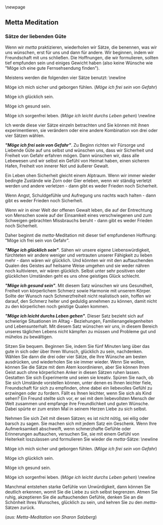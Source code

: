 \newpage

## Metta Meditation

### Sätze der liebenden Güte

Wenn wir _metta_ praktizieren, wiederholen wir Sätze, die benennen, was wir uns wünschen, erst für uns und dann für andere. Wir beginnen, indem wir Freundschaft mit uns schließen. Die Hoffnungen, die wir formulieren, sollten tief empfunden sein und einiges Gewicht haben (also keine Wünsche wie "Möge ich eine gute Fernsehsendung finden").

Meistens werden die folgenden vier Sätze benutzt:
\newline

Möge ich mich sicher und geborgen fühlen. (_Möge ich frei sein von Gefahr_)

Möge ich glücklich sein.

Möge ich gesund sein.

Möge ich sorgenfrei leben. (_Möge ich leicht durchs Leben gehen_)
\newline

Ich werde diese vier Sätze einzeln betrachten und Sie können mit ihnen experimentieren, sie verändern oder eine andere Kombination von drei oder vier Sätzen wählen.

__*"Möge ich frei sein von Gefahr"*__. Zu Beginn richten wir Fürsorge und Liebende Güte auf uns selbst und wünschen uns, dass wir Sicherheit und Freiheit von Gefahr erfahren mögen. Dann wünschen wir, dass alle Lebewesen und wir selbst ein Gefühl von Heimat haben, einen sicheren Hafen, Freiheit von innerer Not und äußerer Gewalt.

Ein Leben ohen Sicherheit gleicht einem Alptraum. Wenn wir immer wieder bedingte Zustände wie Zorn oder Gier erleben, wenn wir ständig verletzt werden und andere verletzen - dann gibt es weder Frieden noch Sicherheit.

Wenn Angst, Schuldgefühle und Aufregung uns nachts wach halten - dann gibt es weder Frieden noch Sicherheit.

Wenn wir in einer Welt der offenen Gewalt leben, die auf der Entrechtung von Menschen sowie auf der Einsamkeit eines verschwiegenen und zum Schweigen gebrachten Missbrauchs beruht - dann gibt es weder Frieden noch Sicherheit.

Daher beginnt die _metta_-Meditation mit dieser tief empfundenen Hoffnung: "Möge ich frei sein von Gefahr".

__*"Möge ich glücklich sein"*__. Sähen wir unsere eigene Liebenswürdigkeit, fürchteten wir andere weniger und vertrauten unserer Fähigkeit zu lieben mehr - dann wären wir glücklich.
Und könnten wir mit den auftauchenden Qualen des Geistes auf heilsame Weise umgehen und sie weder nähren noch kultivieren, wir wären glücklich. Selbst unter sehr positiven oder glücklichen Umständen geht es uns ohne geistiges Glück schlecht.

__*"Möge ich gesund sein"*__. Mit diesem Satz wünschen wir uns Gesundheit, Freiheit von körperlichem Schmerz sowie Harmonie mit unserem Körper. Sollte der Wunsch nach Schmerzfreiheit nicht realistisch sein, hoffen wir darauf, den Schmerz heiter und geduldig annehmen zu können, damit nicht zu den körperlichen noch geistige Qualen kommen.

__*"Möge ich leicht durchs Leben gehen"*__. Dieser Satz bezieht sich auf schwierige Situationen im Alltag - Beziehungen, Familienangelegenheiten und Lebensunterhalt. Mit diesem Satz wünschen wir uns, in diesem Bereich unseres täglichen Lebens nicht kämpfen zu müssen und Probleme gut und mühelos zu bewältigen.

Sitzen Sie bequem. Beginnen Sie, indem Sie fünf Minuten lang über das gute in sich oder über Ihren Wunsch, glücklich zu sein, nachdenken. Wählen Sie dann die drei oder vier Sätze, die Ihre Wünsche am besten ausdrücken, und wiederholen Sie sie immer wieder. Wenn Sie wollen, können Sie die Sätze mit dem Atem koordinieren, aber Sie können Ihren Geist auch ohne körperlichen Anker in diesen Sätzen ruhen lassen. Gestatten Sie sich Experimente und seien sie kreativ. Spüren Sie nach, ob Sie sich Umstände vorstellen können, unter denen es Ihnen leichter fiele, Freundschaft für sich zu empfinden, ohne dabei ein liebevolles Gefühl zu erzwingen oder zu fordern.
Fällt es Ihnen leichter, wenn Sie sich als Kind sehen? Ein Freund stellte sich vor, er sei mit dem liebevollsten Mensch der Welt zusammen und empfange ihre Freundlichkeit und guten Wünsche. Dabei spürte er zum ersten Mal in seinem Herzen Liebe zu sich selbst.

Nehmen Sie sich Zeit mit diesen Sätzen; es ist nicht nötig, sei eilig oder barsch zu sagen. Sie machen sich mit jedem Satz ein Geschenk. Wenn Ihre Aufmerksamkeit abschweift, wenn schmerzhafte Gefühle oder Erinnerungen auftauchen, versuchen Sie, sie mit einem Gefühl von Heiterkeit loszulassen und formulieren Sie wieder die _metta_-Sätze:
\newline

Möge ich mich sicher und geborgen fühlen. (_Möge ich frei sein von Gefahr_)

Möge ich glücklich sein.

Möge ich gesund sein.

Möge ich sorgenfrei leben. (_Möge ich leicht durchs Leben gehen_)
\newline

Manchmal entstehen starke Gefühle von Unwürdigkeit, dann können Sie deutlich erkennen, womit Sie die Liebe zu sich selbst begrenzen. Atmen Sie ruhig, akzeptieren Sie die auftauchenden Gefühle, denken Sie an die Schönheit Ihres Wunsches, glücklich zu sein, und kehren Sie zu den _metta_-Sätzen zurück.

(_aus: Metta-Meditation von Sharon Salzberg_)
